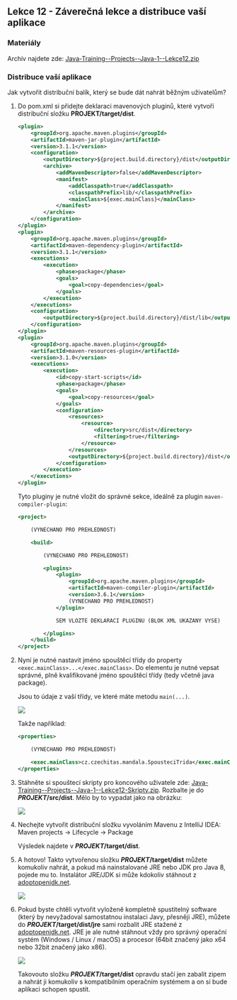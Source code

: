 Lekce 12 - Záverečná lekce a distribuce vaší aplikace
-----------------------------------------------------

### Materiály

Archív najdete zde: [Java-Training--Projects--Java-1--Lekce12.zip](/data/2020-jaro/java-1/Java-Training--Projects--Java-1--Lekce12.zip)


### Distribuce vaší aplikace

Jak vytvořit distribuční balík, který se bude dát nahrát
běžným uživatelům?

1.  Do pom.xml si přidejte deklaraci mavenových pluginů,
    které vytvoří distribuční složku **PROJEKT/target/dist**.
    ~~~~xml
    <plugin>
        <groupId>org.apache.maven.plugins</groupId>
        <artifactId>maven-jar-plugin</artifactId>
        <version>3.1.1</version>
        <configuration>
            <outputDirectory>${project.build.directory}/dist</outputDirectory>
            <archive>
                <addMavenDescriptor>false</addMavenDescriptor>
                <manifest>
                    <addClasspath>true</addClasspath>
                    <classpathPrefix>lib/</classpathPrefix>
                    <mainClass>${exec.mainClass}</mainClass>
                </manifest>
            </archive>
        </configuration>
    </plugin>
    <plugin>
        <groupId>org.apache.maven.plugins</groupId>
        <artifactId>maven-dependency-plugin</artifactId>
        <version>3.1.1</version>
        <executions>
            <execution>
                <phase>package</phase>
                <goals>
                    <goal>copy-dependencies</goal>
                </goals>
            </execution>
        </executions>
        <configuration>
            <outputDirectory>${project.build.directory}/dist/lib</outputDirectory>
        </configuration>
    </plugin>
    <plugin>
        <groupId>org.apache.maven.plugins</groupId>
        <artifactId>maven-resources-plugin</artifactId>
        <version>3.1.0</version>
        <executions>
            <execution>
                <id>copy-start-scripts</id>
                <phase>package</phase>
                <goals>
                    <goal>copy-resources</goal>
                </goals>
                <configuration>
                    <resources>
                        <resource>
                            <directory>src/dist</directory>
                            <filtering>true</filtering>
                        </resource>
                    </resources>
                    <outputDirectory>${project.build.directory}/dist</outputDirectory>
                </configuration>
            </execution>
        </executions>
    </plugin>
    ~~~~

    Tyto pluginy je nutné vložit do správné sekce, ideálně za plugin `maven-compiler-plugin`:
    ~~~~xml
    <project>

        (VYNECHANO PRO PREHLEDNOST)

        <build>

            (VYNECHANO PRO PREHLEDNOST)

            <plugins>
                <plugin>
                    <groupId>org.apache.maven.plugins</groupId>
                    <artifactId>maven-compiler-plugin</artifactId>
                    <version>3.6.1</version>
                    (VYNECHANO PRO PREHLEDNOST)
                </plugin>

                SEM VLOZTE DEKLARACI PLUGINU (BLOK XML UKAZANY VYSE)

            </plugins>
        </build>
    </project>
    ~~~~


2.  Nyní je nutné nastavit jméno spouštěcí třídy do property `<exec.mainClass>...</exec.mainClass>`.
    Do elementu je nutné vepsat správné, plně kvalifikované jméno spouštěcí třídy (tedy včetně java package).

    Jsou to údaje z vaší třídy, ve které máte metodu `main(...)`.

    ![](img/lekce12-fqn_classname.png)

    Takže například:
    ~~~~xml
    <properties>

        (VYNECHANO PRO PREHLEDNOST)

        <exec.mainClass>cz.czechitas.mandala.SpousteciTrida</exec.mainClass>
    </properties>
    ~~~~


3.  Stáhněte si spouštecí skripty pro koncového uživatele zde: [Java-Training--Projects--Java-1--Lekce12-Skripty.zip](/data/2020-jaro/java-1/Java-Training--Projects--Java-1--Lekce12-Skripty.zip).
    Rozbalte je do ***PROJEKT*/src/dist**. Mělo by to vypadat jako na obrázku:

    ![](img/lekce12-spousteci-skripty.png)


4.  Nechejte vytvořit distribuční složku vyvoláním Mavenu z IntelliJ IDEA:
    Maven projects -> Lifecycle -> Package

    Výsledek najdete v ***PROJEKT*/target/dist**.


5.  A hotovo! Takto vytvořenou složku ***PROJEKT*/target/dist** můžete komukoliv nahrát,
    a pokud má nainstalované JRE nebo JDK pro Java 8, pojede mu to. Instalátor JRE/JDK si může kdokoliv
    stáhnout z [adoptopenjdk.net](https://adoptopenjdk.net/).

    ![](img/lekce12-portabilni_distribuce.png)


6.  Pokud byste chtěli vytvořit vyloženě kompletně spustitelný software (který by nevyžadoval samostatnou instalaci Javy, přesněji JRE), můžete do ***PROJEKT*/target/dist/jre** sami rozbalit JRE stažené z [adoptopenjdk.net](https://adoptopenjdk.net/). JRE je ale nutné stáhnout vždy pro správný operační systém (Windows / Linux / macOS) a procesor (64bit značený jako x64 nebo 32bit značený jako x86).

    ![](img/lekce12-kompletni_distribuce.png)

    Takovouto složku ***PROJEKT*/target/dist** opravdu stačí jen zabalit zipem a nahrát ji komukoliv s kompatibilním operačním systémem a on si bude aplikaci schopen spustit.
